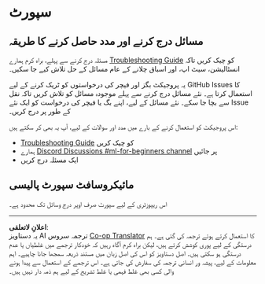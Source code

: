 <!--
CO_OP_TRANSLATOR_METADATA:
{
  "original_hash": "09623d7343ff1c26ff4f198c1b2d3176",
  "translation_date": "2025-10-03T11:40:56+00:00",
  "source_file": "SUPPORT.md",
  "language_code": "ur"
}
-->
# سپورٹ
## مسائل درج کرنے اور مدد حاصل کرنے کا طریقہ  

مسئلہ درج کرنے سے پہلے، براہ کرم ہمارے [Troubleshooting Guide](TROUBLESHOOTING.md) کو چیک کریں تاکہ انسٹالیشن، سیٹ اپ، اور اسباق چلانے کے عام مسائل کے حل تلاش کیے جا سکیں۔

یہ پروجیکٹ بگز اور فیچر کی درخواستوں کو ٹریک کرنے کے لیے GitHub Issues کا استعمال کرتا ہے۔ نئے مسائل درج کرنے سے پہلے موجودہ مسائل کو تلاش کریں تاکہ نقل سے بچا جا سکے۔ نئے مسائل کے لیے، اپنے بگ یا فیچر کی درخواست کو ایک نئے Issue کے طور پر درج کریں۔

اس پروجیکٹ کو استعمال کرنے کے بارے میں مدد اور سوالات کے لیے، آپ یہ بھی کر سکتے ہیں:
- [Troubleshooting Guide](TROUBLESHOOTING.md) کو چیک کریں
- ہمارے [Discord Discussions #ml-for-beginners channel](https://aka.ms/foundry/discord) پر جائیں
- ایک مسئلہ درج کریں

## مائیکروسافٹ سپورٹ پالیسی  

اس ریپوزٹری کے لیے سپورٹ صرف اوپر درج وسائل تک محدود ہے۔

---

**اعلانِ لاتعلقی**:  
یہ دستاویز AI ترجمہ سروس [Co-op Translator](https://github.com/Azure/co-op-translator) کا استعمال کرتے ہوئے ترجمہ کی گئی ہے۔ ہم درستگی کے لیے پوری کوشش کرتے ہیں، لیکن براہ کرم آگاہ رہیں کہ خودکار ترجمے میں غلطیاں یا عدم درستگی ہو سکتی ہیں۔ اصل دستاویز کو اس کی اصل زبان میں مستند ذریعہ سمجھا جانا چاہیے۔ اہم معلومات کے لیے، پیشہ ور انسانی ترجمہ کی سفارش کی جاتی ہے۔ اس ترجمے کے استعمال سے پیدا ہونے والی کسی بھی غلط فہمی یا غلط تشریح کے لیے ہم ذمہ دار نہیں ہیں۔